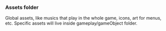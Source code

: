### Assets folder

Global assets, like musics that play in the whole game, icons, art for menus, etc. 
Specific assets will live inside gameplay/gameObject folder.
